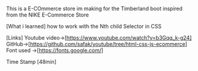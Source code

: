 This is a E-COmmerce store im making for the Timberland boot inspired from the NIKE E-Commerce Store

[What i learned]
how to work with the Nth child Selector in CSS

[Links]
Youtube video->[https://www.youtube.com/watch?v=b3Gqq_k-g24]
GitHub->[https://github.com/safak/youtube/tree/html-css-js-ecommerce]
Font used ->[https://fonts.google.com/]

Time Stamp [48min]